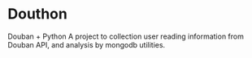 Douthon
===

Douban + Python
A project to collection user reading information from Douban API, and analysis by mongodb utilities.
